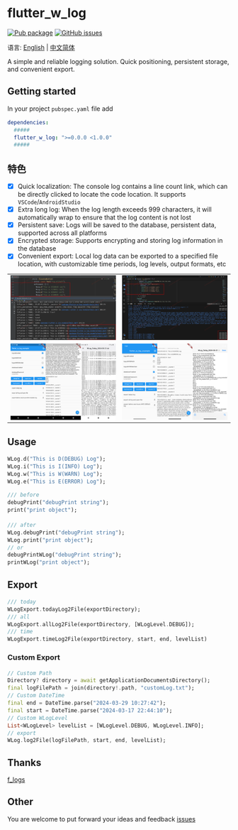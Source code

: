 # flutter_w_log

[![Pub package](https://img.shields.io/pub/v/flutter_w_log.svg)](https://pub.dartlang.org/packages/flutter_w_log) [![GitHub issues](https://img.shields.io/github/issues/jawa0919/flutter_w_log)](https://github.com/jawa0919/flutter_w_log/issues)

语言: [English](README.md) | [中文简体](README_zh.md)

A simple and reliable logging solution. Quick positioning, persistent storage, and convenient export.

## Getting started

In your project `pubspec.yaml` file add

```yaml
dependencies:
  #####
  flutter_w_log: ">=0.0.0 <1.0.0"
  #####
```

## 特色

- [x] Quick localization: The console log contains a line count link, which can be directly clicked to locate the code location. It supports `VSCode`/`AndroidStudio`
- [x] Extra long log: When the log length exceeds 999 characters, it will automatically wrap to ensure that the log content is not lost
- [x] Persistent save: Logs will be saved to the database, persistent data, supported across all platforms
- [x] Encrypted storage: Supports encrypting and storing log information in the database
- [x] Convenient export: Local log data can be exported to a specified file location, with customizable time periods, log levels, output formats, etc

|                            |                               |
| :------------------------: | :---------------------------: |
| ![and](./docs/img/as.png)  | ![ios](./docs/img/vscode.png) |
| ![and](./docs/img/and.png) |  ![ios](./docs/img/ios.png)   |

## Usage

```dart
WLog.d("This is D(DEBUG) Log");
WLog.i("This is I(INFO) Log");
WLog.w("This is W(WARN) Log");
WLog.e("This is E(ERROR) Log");
```

```dart
/// before
debugPrint("debugPrint string");
print("print object");

/// after
WLog.debugPrint("debugPrint string");
WLog.print("print object");
// or
debugPrintWLog("debugPrint string");
printWLog("print object");
```

## Export

```dart
/// today
WLogExport.todayLog2File(exportDirectory);
/// all
WLogExport.allLog2File(exportDirectory, [WLogLevel.DEBUG]);
/// time
WLogExport.timeLog2File(exportDirectory, start, end, levelList)
```

### Custom Export

```dart
// Custom Path
Directory? directory = await getApplicationDocumentsDirectory();
final logFilePath = join(directory!.path, "customLog.txt");
// Custom DateTime
final end = DateTime.parse("2024-03-29 10:27:42");
final start = DateTime.parse("2024-03-17 22:44:10");
// Custom WLogLevel
List<WLogLevel> levelList = [WLogLevel.DEBUG, WLogLevel.INFO];
// export
WLog.log2File(logFilePath, start, end, levelList);
```

## Thanks

[f_logs](https://pub.flutter-io.cn/packages/f_logs)

## Other

You are welcome to put forward your ideas and feedback [issues](https://github.com/jawa0919/flutter_w_log/issues)
